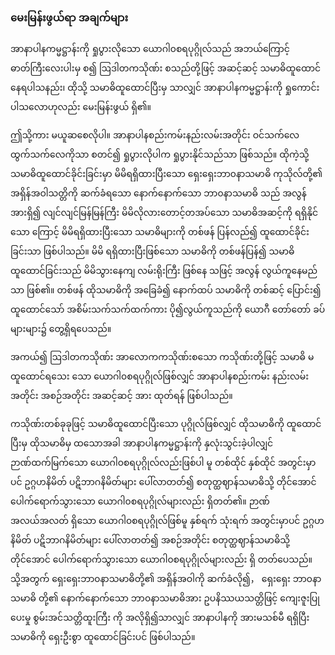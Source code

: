 ### မေးမြန်းဖွယ်ရာ အချက်များ

အာနာပါနကမ္မဋ္ဌာန်းကို ရှုပွားလိုသော ယောဂါ၀စရပုဂ္ဂိုလ်သည် အဘယ်ကြောင့် ဓာတ်ကြီးလေးပါးမှ စ၍ ဩဒါတကသိုဏ်း စသည်တို့ဖြင့် အဆင့်ဆင့် သမာဓိထူထောင်နေရပါသနည်း၊ ထိုသို့ သမာဓိထူထောင်ပြီးမှ သာလျှင် အာနာပါနကမ္မဋ္ဌာန်းကို ရှုကောင်းပါသလောဟုလည်း မေးမြန်းဖွယ် ရှိ၏။

ဤသို့ကား မယူဆစေလိုပါ။ 
အာနာပါနစည်းကမ်းနည်းလမ်းအတိုင်း ဝင်သက်လေ ထွက်သက်လေကိုသာ စတင်၍ ရှုပွားလိုပါက ရှုပွားနိုင်သည်သာ ဖြစ်သည်။ 
ထိုကဲ့သို့ သမာဓိထူထောင်ခိုင်းခြင်းမှာ မိမိရရှိထားပြီးသော ရှေးရှေးဘာ၀နာသမာဓိ ကုသိုလ်တို့၏ အရှိန်အဝါသတ္တိကို ဆက်ခံရသော နောက်နောက်သော ဘာ၀နာသမာဓိ သည် အလွန်အားရှိ၍ လျင်လျင်မြန်မြန်ကြီး မိမိလိုလားတောင့်တအပ်သော သမာဓိအဆင့်ကို ရရှိနိုင်သော ကြောင့် မိမိရရှိထားပြီးသော သမာဓိများကို တစ်ဖန် ပြန်လည်၍ ထူထောင်ခိုင်းခြင်းသာ ဖြစ်ပါသည်။ 
မိမိ ရရှိထားပြီးဖြစ်သော သမာဓိကို တစ်ဖန်ပြန်၍ သမာဓိထူထောင်ခြင်းသည် မိမိသွားနေကျ လမ်းရိုးကြီး ဖြစ်နေ သဖြင့် အလွန် လွယ်ကူနေမည်သာ ဖြစ်၏။ 
တစ်ဖန် ထိုသမာဓိကို အခြေခံ၍ နောက်ထပ် သမာဓိကို တစ်ဆင့် ပြောင်း၍ ထူထောင်သော် အစိမ်းသက်သက်ထက်ကား ပို၍လွယ်ကူသည်ကို ယောဂီ တော်တော် ခပ်များများ၌ တွေ့ရှိရပေသည်။

အကယ်၍ ဩဒါတကသိုဏ်း အာလောကကသိုဏ်းစသော ကသိုဏ်းတို့ဖြင့် သမာဓိ မထူထောင်ရသေး သော ယောဂါ၀စရပုဂ္ဂိုလ်ဖြစ်လျှင် အာနာပါနစည်းကမ်း နည်းလမ်းအတိုင်း အစဉ်အတိုင်း အဆင့်ဆင့် အား ထုတ်ရန် ဖြစ်ပါသည်။

ကသိုဏ်းတစ်ခုခုဖြင့် သမာဓိထူထောင်ပြီးသော ပုဂ္ဂိုလ်ဖြစ်လျှင် ထိုသမာဓိကို ထူထောင်ပြီးမှ ထိုသမာဓိမှ ထသောအခါ အာနာပါနကမ္မဋ္ဌာန်းကို နှလုံးသွင်းခဲ့ပါလျှင် ဉာဏ်ထက်မြက်သော ယောဂါ၀စရပုဂ္ဂိုလ်လည်းဖြစ်ပါ မူ တစ်ထိုင် နှစ်ထိုင် အတွင်းမှာပင် ဥဂ္ဂဟနိမိတ် ပဋိဘာဂနိမိတ်များ ပေါ်လာတတ်၍ စတုတ္ထဈာန်သမာဓိသို့ တိုင်အောင် ပေါက်ရောက်သွားသော ယောဂါ၀စရပုဂ္ဂိုလ်များလည်း ရှိတတ်၏။ 
ဉာဏ်အလယ်အလတ် ရှိသော ယောဂါ၀စရပုဂ္ဂိုလ်ဖြစ်မူ နှစ်ရက် သုံးရက် အတွင်းမှာပင် ဥဂ္ဂဟနိမိတ် ပဋိဘာဂနိမိတ်များ ပေါ်လာတတ်၍ အစဉ်အတိုင်း စတုတ္ထဈာန်သမာဓိသို့ တိုင်အောင် ပေါက်ရောက်သွားသော ယောဂါ၀စရပုဂ္ဂိုလ်များလည်း ရှိ တတ်ပေသည်။ 
သို့အတွက် ရှေးရှေးဘာ၀နာသမာဓိတို့၏ အရှိန်အဝါကို ဆက်ခံလို၍， ရှေးရှေး ဘာ၀နာသမာဓိ တို့၏ နောက်နောက်သော ဘာ၀နာသမာဓိအား ဥပနိဿယသတ္တိဖြင့် ကျေးဇူးပြုပေးမှု စွမ်းအင်သတ္တိထူးကြီး ကို အလိုရှိ၍သာလျှင် အာနာပါနကို အားမသစ်မီ ရရှိပြီး သမာဓိကို ရှေးဦးစွာ ထူထောင်ခြင်းပင် ဖြစ်ပါသည်။ 